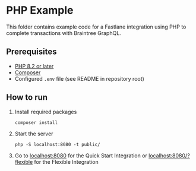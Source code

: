 # PHP Example

This folder contains example code for a Fastlane integration using PHP to complete transactions with Braintree GraphQL.

## Prerequisites

- [PHP 8.2 or later](https://www.php.net/manual/en/install.php)
- [Composer](https://getcomposer.org/download/)
- Configured `.env` file (see README in repository root)

## How to run

1. Install required packages
    ```
    composer install
    ```
2. Start the server
    ```
    php -S localhost:8080 -t public/
    ```
3. Go to [localhost:8080](localhost:8080) for the Quick Start Integration or [localhost:8080/?flexible](localhost:8080/?flexible) for the Flexible Integration